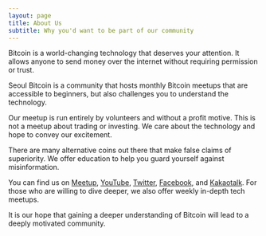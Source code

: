 ```yaml
---
layout: page
title: About Us
subtitle: Why you'd want to be part of our community
---
```


Bitcoin is a world-changing technology that deserves your attention. It allows anyone to send money over the internet without requiring permission or trust.

Seoul Bitcoin is a community that hosts monthly Bitcoin meetups that are accessible to beginners, but also challenges you to understand the technology.

Our meetup is run entirely by volunteers and without a profit motive. This is not a meetup about trading or investing. We care about the technology and hope to convey our excitement.

There are many alternative coins out there that make false claims of superiority. We offer education to help you guard yourself against misinformation.

You can find us on [Meetup](www.meetup.com/seoulbitcoin), [YouTube](youtube.seoulbitcoin.kr), [Twitter](www.twitter.com/SeoulBitcoin), [Facebook](www.facebook.com/seoulbitcoinmeetup), and [Kakaotalk](goo.gl/v26V7Z). For those who are willing to dive deeper, we also offer weekly in-depth tech meetups.

It is our hope that gaining a deeper understanding of Bitcoin will lead to a deeply motivated community.
